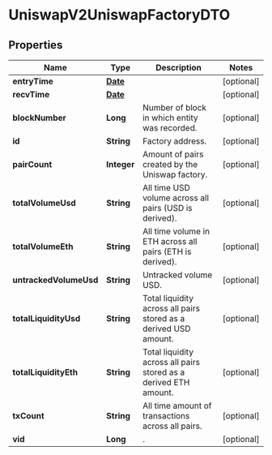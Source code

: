 

# UniswapV2UniswapFactoryDTO

## Properties

Name | Type | Description | Notes
------------ | ------------- | ------------- | -------------
**entryTime** | [**Date**](Date.md) |  |  [optional]
**recvTime** | [**Date**](Date.md) |  |  [optional]
**blockNumber** | **Long** | Number of block in which entity was recorded. |  [optional]
**id** | **String** | Factory address. |  [optional]
**pairCount** | **Integer** | Amount of pairs created by the Uniswap factory. |  [optional]
**totalVolumeUsd** | **String** | All time USD volume across all pairs (USD is derived). |  [optional]
**totalVolumeEth** | **String** | All time volume in ETH across all pairs (ETH is derived). |  [optional]
**untrackedVolumeUsd** | **String** | Untracked volume USD. |  [optional]
**totalLiquidityUsd** | **String** | Total liquidity across all pairs stored as a derived USD amount. |  [optional]
**totalLiquidityEth** | **String** | Total liquidity across all pairs stored as a derived ETH amount. |  [optional]
**txCount** | **String** | All time amount of transactions across all pairs. |  [optional]
**vid** | **Long** | . |  [optional]




